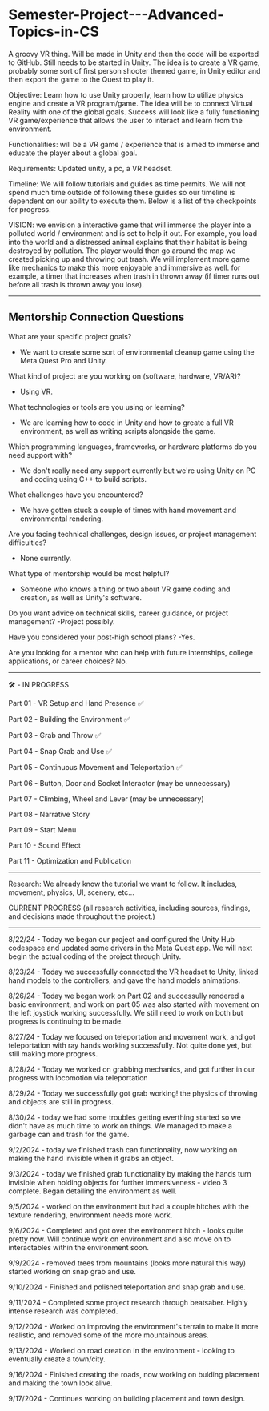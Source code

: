 # Semester-Project---Advanced-Topics-in-CS
A groovy VR thing. Will be made in Unity and then the code will be exported to GitHub. Still needs to be started in Unity. The idea is to create a VR game, probably some sort of first person shooter themed game, in Unity editor and then export the game to the Quest to play it.

Objective: Learn how to use Unity properly, learn how to utilize physics engine and create a VR program/game. The idea will be to connect Virtual Reality with one of the global goals. Success will look like a fully functioning VR game/experience that allows the user to interact and learn from the environment.

Functionalities: will be a VR game / experience that is aimed to immerse and educate the player about a global goal.

Requirements: Updated unity, a pc, a VR headset.

Timeline: We will follow tutorials and guides as time permits. We will not spend much time outside of following these guides so our timeline is dependent on our ability to execute them. Below is a list of the checkpoints for progress.

VISION: we envision a interactive game that will immerse the player into a polluted world / environment and is set to help it out. For example, you load into the world and a distressed animal explains that their habitat is being destroyed by pollution. The player would then go around the map we created picking up and throwing out trash. We will implement more game like mechanics to make this more enjoyable and immersive as well. for example, a timer that increases when trash in thrown away (if timer runs out before all trash is thrown away you lose).

__________________________________________________________________________________________________________________________________________________________________________

## Mentorship Connection Questions ##

What are your specific project goals?
- We want to create some sort of environmental cleanup game using the Meta Quest Pro and Unity.
  
What kind of project are you working on (software, hardware, VR/AR)?
- Using VR.

What technologies or tools are you using or learning?
- We are learning how to code in Unity and how to greate a full VR environment, as well as writing scripts alongside the game.
  
Which programming languages, frameworks, or hardware platforms do you need support with?
- We don't really need any support currently but we're using Unity on PC and coding using C++ to build scripts.
  
What challenges have you encountered?
- We have gotten stuck a couple of times with hand movement and environmental rendering.
  
Are you facing technical challenges, design issues, or project management difficulties?
- None currently.
  
What type of mentorship would be most helpful?
- Someone who knows a thing or two about VR game coding and creation, as well as Unity's software.
  
Do you want advice on technical skills, career guidance, or project management?
-Project possibly.

Have you considered your post-high school plans?
-Yes.

Are you looking for a mentor who can help with future internships, college applications, or career choices?
No.
__________________________________________________________________________________________________________________________________________________________________________

🛠️ - IN PROGRESS

Part 01 - VR Setup and Hand Presence ✅

Part 02 - Building the Environment ✅

Part 03 - Grab and Throw  ✅

Part 04 - Snap Grab and Use ✅

Part 05 - Continuous Movement and Teleportation ✅ 

Part 06 - Button, Door and Socket Interactor (may be unnecessary)

Part 07 - Climbing, Wheel and Lever (may be unnecessary)

Part 08 - Narrative Story

Part 09 - Start Menu 

Part 10 - Sound Effect 

Part 11 - Optimization and Publication 

__________________________________________________________________________________________________________________________________________________________________________

Research: We already know the tutorial we want to follow. It includes, movement, physics, UI, scenery, etc...



CURRENT PROGRESS (all research activities, including sources, findings, and decisions made throughout the project.)
__________________________________________________________________________________________________________________________________________________________________________

8/22/24 - Today we began our project and configured the Unity Hub codespace and updated some drivers in the Meta Quest app. We will next begin the actual coding of the project through Unity.

8/23/24 - Today we successfully connected the VR headset to Unity, linked hand models to the controllers, and gave the hand models animations.

8/26/24 - Today we began work on Part 02 and successully rendered a basic environment, and work on part 05 was also started with movement on the left joystick working successfully. We still need to work on both but progress is continuing to be made.

8/27/24 - Today we focused on teleportation and movement work, and got teleportation with ray hands working successfully. Not quite done yet, but still making more progress. 

8/28/24 - Today we worked on grabbing mechanics, and got further in our progress with locomotion via teleportation

8/29/24 - Today we successfully got grab working! the physics of throwing and objects are still in progress.

8/30/24 - today we had some troubles getting everthing started so we didn't have as much time to work on things. We managed to make a garbage can and trash for the game.

9/2/2024 - today we finished trash can functionality, now working on making the hand invisible when it grabs an object.

9/3/2024 - today we finished grab functionality by making the hands turn invisible when holding objects for further immersiveness - video 3 complete. Began detailing the environment as well.

9/5/2024 - worked on the environment but had a couple hitches with the texture rendering, environment needs more work.

9/6/2024 - Completed and got over the environment hitch - looks quite pretty now. Will continue work on environment and also move on to interactables within the environment soon.

9/9/2024 - removed trees from mountains (looks more natural this way) started working on snap grab and use.

9/10/2024 - Finished and polished teleportation and snap grab and use.

9/11/2024 - Completed some project research through beatsaber. Highly intense research was completed.

9/12/2024 - Worked on improving the environment's terrain to make it more realistic, and removed some of the more mountainous areas.

9/13/2024 - Worked on road creation in the environment - looking to eventually create a town/city.

9/16/2024 - Finished creating the roads, now working on bulding placement and making the town look alive.

9/17/2024 - Continues working on building placement and town design.





